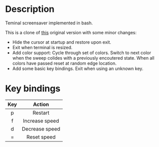 
# Description

Teminal screensaver implemented in bash.

This is a clone of [this](https://github.com/lbgists/sweeplines.sh) original version with some minor changes:

* Hide the cursor at startup and restore upon exit.
* Exit when terminal is resized.
* Add color support: Cycle through set of colors. Switch to next color when the sweep colides with a previously encoutered state. When all colors have passed reset at random edge location.
* Add some basic key bindings. Exit when using an unknown key.

# Key bindings

| Key | Action         |
|:---:|:--------------:|
| p   | Restart        |
| f   | Increase speed |
| d   | Decrease speed |
| =   | Reset speed    |

